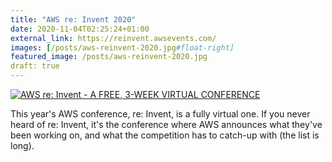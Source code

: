 ```yaml
---
title: "AWS re: Invent 2020"
date: 2020-11-04T02:25:24+01:00
external_link: https://reinvent.awsevents.com/
images: [/posts/aws-reinvent-2020.jpg#float-right]
featured_image: /posts/aws-reinvent-2020.jpg
draft: true
---
```


[![AWS re: Invent - A FREE, 3-WEEK VIRTUAL CONFERENCE](/posts/aws-reinvent-2020.jpg#float-right)](https://reinvent.awsevents.com/)

This year's AWS conference, re: Invent, is a fully virtual one. If you never heard of re: Invent, it's the conference where AWS announces what they've been working on, and what the competition has to catch-up with (the list is long).
